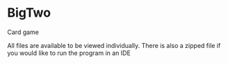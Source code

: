 # BigTwo
Card game


All files are available to be viewed individually. There is also a zipped file if you would like to run the program in an IDE
